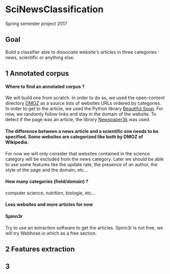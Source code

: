 # SciNewsClassification

Spring semester project 2017

## Goal 

Build a classifier able to dissociate website's articles in three categories : news, scientific or anything else.

## 1 Annotated corpus

#### **Where to find an annotated corpus** ? 
 We will build one from scratch. In order to do so, we used the open-content directory [DMOZ](http://dmoztools.net/) as a source lists of websites URLs ordered by categories. In order to get to the article, we used the Python library [Beautiful Soup](https://www.crummy.com/software/BeautifulSoup/bs4/doc/). For now, we randomly follow links and stay in the domain of the website. To detect if the page was an article, the library [Newspaper3k](https://pypi.python.org/pypi/newspaper3k/0.1.5) was used. 

#### **The difference between a news article and a scientific one needs to be specified. Some websites are categorized like both by DMOZ of Wikipedia.**
For now we will only consider that websites contained in the science category will be excluded from the news category. Later we should be able to use some features like the update rate, the presence of an author, the style of the page and the domain, etc...

#### **How many categories (field/domain) ?**
computer science, nutrition, biologie, etc...

#### **Less websites and more articles for now**

#### **Spinn3r**
Try to use an extraction software to get the articles. Spinn3r is not free, we will try Webhose.io which as a free section.

## 2 Features extraction

## 3
